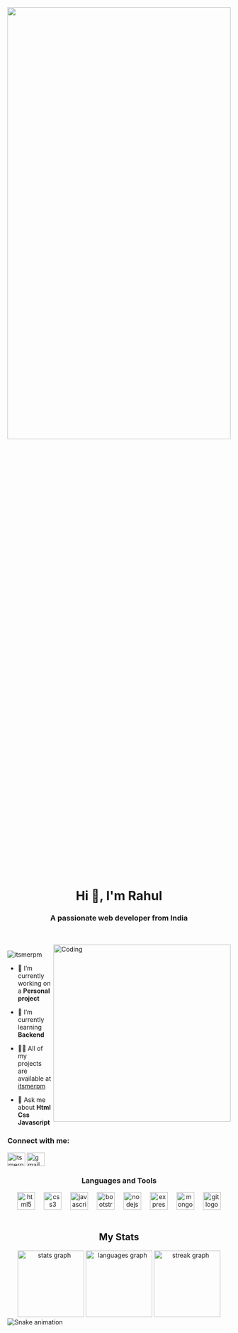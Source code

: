 <div align="center">
  <img height="50%" width="100%" src="https://www.pramukhdigital.com/wp-content/uploads/2018/07/New-PNC-Animated-Banners.gif"  />
</div>

</div>
<h1 align="center">Hi 👋, I'm Rahul</h1>
<h3 align="center">A passionate web developer from India</h3>
<br>
<br>
<img align="right" alt="Coding" width="400" src="https://camo.githubusercontent.com/cae12fddd9d6982901d82580bdf321d81fb299141098ca1c2d4891870827bf17/68747470733a2f2f6d69726f2e6d656469756d2e636f6d2f6d61782f313336302f302a37513379765349765f7430696f4a2d5a2e676966">

<p align="left"> <img src="https://komarev.com/ghpvc/?username=itsmerpm&label=Profile%20views&color=0e75b6&style=flat" alt="itsmerpm" /> </p>

- 🔭 I’m currently working on a **Personal project**

- 🌱 I’m currently learning **Backend**

- 👨‍💻 All of my projects are available at [itsmerpm](https://github.com/itsmerpm?tab=repositories)

- 💬 Ask me about **Html Css Javascript**

<h3 align="left">Connect with me:</h3>
<p align="left">
<a href="https://linkedin.com/in/itsmerpm" target="blank"><img align="center" src="https://raw.githubusercontent.com/rahuldkjain/github-profile-readme-generator/master/src/images/icons/Social/linked-in-alt.svg" alt="itsmerpm" height="30" width="40" /></a>
  <a href="Rahulpm0021@gmail.com" target="_blank">
    <img align="center" src="https://raw.githubusercontent.com/maurodesouza/profile-readme-generator/master/src/assets/icons/social/gmail/default.svg" width="40" height="30" alt="gmail logo"/>
  </a>
</p>

<h3 align="center">Languages and Tools</h3>
<div align="center">
  <img src="https://cdn.jsdelivr.net/gh/devicons/devicon/icons/html5/html5-original.svg" height="40" alt="html5 logo"  />
  <img width="12" />
  <img src="https://cdn.jsdelivr.net/gh/devicons/devicon/icons/css3/css3-original.svg" height="40" alt="css3 logo"  />
  <img width="12" />
  <img src="https://cdn.jsdelivr.net/gh/devicons/devicon/icons/javascript/javascript-original.svg" height="40" alt="javascript logo"  />
  <img width="12" />
  <img src="https://cdn.jsdelivr.net/gh/devicons/devicon/icons/bootstrap/bootstrap-original.svg" height="40" alt="bootstrap logo"  />
  <img width="12" />
  <img src="https://cdn.jsdelivr.net/gh/devicons/devicon/icons/nodejs/nodejs-original.svg" height="40" alt="nodejs logo"  />
  <img width="12" />
  <img src="https://skillicons.dev/icons?i=express" height="40" alt="express logo"  />
  <img width="12" />
  <img src="https://cdn.jsdelivr.net/gh/devicons/devicon/icons/mongodb/mongodb-original.svg" height="40" alt="mongodb logo"  />
  <img width="12" />
  <img src="https://cdn.jsdelivr.net/gh/devicons/devicon/icons/git/git-original.svg" height="40" alt="git logo"  />
</div>
<br>
  <h2 align="center">My Stats</h2>

<div align="center">
  <img src="https://github-readme-stats.vercel.app/api?username=itsmerpm&hide_title=false&hide_rank=true&show_icons=true&include_all_commits=true&count_private=true&disable_animations=false&theme=solarized-dark&locale=en&hide_border=false&order=1" height="150" alt="stats graph"  />
  <img src="https://github-readme-stats.vercel.app/api/top-langs?username=itsmerpm&locale=en&hide_title=false&layout=compact&card_width=320&langs_count=5&theme=dracula&hide_border=false&order=2" height="150" alt="languages graph"  />
  <img src="https://streak-stats.demolab.com?user=itsmerpm&locale=en&mode=daily&theme=dark&hide_border=false&border_radius=5&order=3" height="150" alt="streak graph"  />
</div>

<img src="https://raw.githubusercontent.com/itsmerpm/itsmerpm/output/snake.svg" alt="Snake animation" />




